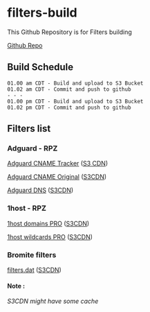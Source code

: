 # filters-build
This Github Repository is for Filters building

[Github Repo](https://github.com/minoplhy/filters-build)
## Build Schedule
```
01.00 am CDT - Build and upload to S3 Bucket
01.02 am CDT - Commit and push to github
- - -
01.00 pm CDT - Build and upload to S3 Bucket
01.02 pm CDT - Commit and push to github
```
## Filters list
### Adguard - RPZ

[Adguard CNAME Tracker](https://filters.kylz.nl/adguard/cname-tracker.rpz) ([S3 CDN](https://noblt.sos-ch-dk-2.exoscale-cdn.com/adguard/cname-tracker.rpz))

[Adguard CNAME Original](https://filters.kylz.nl/adguard/cname-original.rpz) ([S3CDN](https://noblt.sos-ch-dk-2.exoscale-cdn.com/adguard/cname-original.rpz))

[Adguard DNS](https://filters.kylz./adguard/dns.rpz)  ([S3CDN](https://noblt.sos-ch-dk-2.exoscale-cdn.com/adguard/dns.rpz))

### 1host - RPZ

[1host domains PRO](https://filters.kylz.nl/1host/domains-pro.rpz) ([S3CDN](https://noblt.sos-ch-dk-2.exoscale-cdn.com/1host/domains-pro.rpz))

[1host wildcards PRO](https://filters.kylz.nl/1host/wildcards-pro.rpz) ([S3CDN](https://noblt.sos-ch-dk-2.exoscale-cdn.com/1host/wildcards-pro.rpz))

### Bromite filters

[filters.dat](https://filters.kylz.nl/bromite-filters/filters.dat) ([S3CDN](https://noblt.sos-ch-dk-2.exoscale-cdn.com/bromite-filters/filters.dat))

#### Note :
_S3CDN might have some cache_
